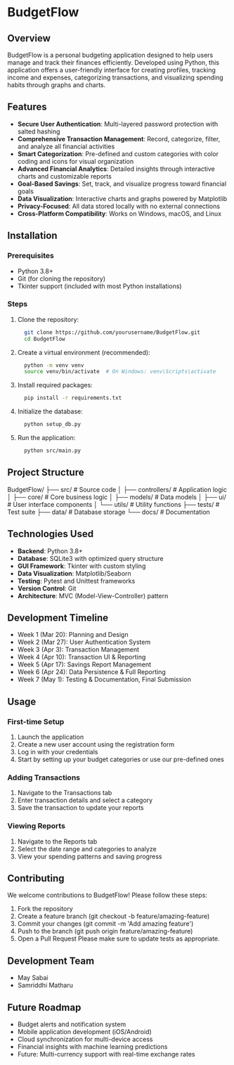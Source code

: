 # BudgetFlow
## Overview

BudgetFlow is a personal budgeting application designed to help users manage and track their finances efficiently. Developed using Python, this application offers a user-friendly interface for creating profiles, tracking income and expenses, categorizing transactions, and visualizing spending habits through graphs and charts.


## Features
- **Secure User Authentication**: Multi-layered password protection with salted hashing
- **Comprehensive Transaction Management**: Record, categorize, filter, and analyze all financial activities
- **Smart Categorization**: Pre-defined and custom categories with color coding and icons for visual organization
- **Advanced Financial Analytics**: Detailed insights through interactive charts and customizable reports
- **Goal-Based Savings**: Set, track, and visualize progress toward financial goals
- **Data Visualization**: Interactive charts and graphs powered by Matplotlib
- **Privacy-Focused**: All data stored locally with no external connections
- **Cross-Platform Compatibility**: Works on Windows, macOS, and Linux


## Installation
### Prerequisites

- Python 3.8+
- Git (for cloning the repository)
- Tkinter support (included with most Python installations)

### Steps

1. Clone the repository:
   ```bash
     git clone https://github.com/yourusername/BudgetFlow.git
     cd BudgetFlow
   ```

2. Create a virtual environment (recommended):
   ```bash
     python -m venv venv
     source venv/bin/activate  # On Windows: venv\Scripts\activate
   ```

3. Install required packages:
   ```bash
     pip install -r requirements.txt
   ```

4. Initialize the database:
   ```bash
     python setup_db.py
   ```

5. Run the application:
   ```bash
     python src/main.py
   ```


## Project Structure

BudgetFlow/
├── src/                    # Source code
│   ├── controllers/        # Application logic
│   ├── core/               # Core business logic
│   ├── models/             # Data models
│   ├── ui/                 # User interface components
│   └── utils/              # Utility functions
├── tests/                  # Test suite
├── data/                   # Database storage
└── docs/                   # Documentation


## Technologies Used

- **Backend**: Python 3.8+
- **Database**: SQLite3 with optimized query structure
- **GUI Framework**: Tkinter with custom styling
- **Data Visualization**: Matplotlib/Seaborn
- **Testing**: Pytest and Unittest frameworks
- **Version Control**: Git
- **Architecture**: MVC (Model-View-Controller) pattern


## Development Timeline

- Week 1 (Mar 20): Planning and Design
- Week 2 (Mar 27): User Authentication System
- Week 3 (Apr 3): Transaction Management
- Week 4 (Apr 10): Transaction UI & Reporting
- Week 5 (Apr 17): Savings Report Management
- Week 6 (Apr 24): Data Persistence & Full Reporting
- Week 7 (May 1): Testing & Documentation, Final Submission


## Usage
### First-time Setup
1. Launch the application
2. Create a new user account using the registration form
3. Log in with your credentials
4. Start by setting up your budget categories or use our pre-defined ones

### Adding Transactions
1. Navigate to the Transactions tab
2. Enter transaction details and select a category
3. Save the transaction to update your reports

### Viewing Reports
1. Navigate to the Reports tab
2. Select the date range and categories to analyze
3. View your spending patterns and saving progress


## Contributing
We welcome contributions to BudgetFlow! Please follow these steps:
1. Fork the repository
2. Create a feature branch (git checkout -b feature/amazing-feature)
3. Commit your changes (git commit -m 'Add amazing feature')
4. Push to the branch (git push origin feature/amazing-feature)
5. Open a Pull Request
Please make sure to update tests as appropriate.


## Development Team
- May Sabai
- Samriddhi Matharu


## Future Roadmap
- Budget alerts and notification system
- Mobile application development (iOS/Android)
- Cloud synchronization for multi-device access
- Financial insights with machine learning predictions
- Future: Multi-currency support with real-time exchange rates